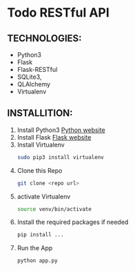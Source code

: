 <!-- heading -->
# Todo RESTful API
## TECHNOLOGIES: 
* Python3 
* Flask
* Flask-RESTful
* SQLite3,
* QLAlchemy
* Virtualenv

## INSTALLITION:
1. Install Python3
    [Python website](https://www.python.org/)
1. Install Flask
    [Flask website](http://flask.pocoo.org/)
1. Install Virtualenv
    ```bash
    sudo pip3 install virtualenv
    ```
1. Clone this Repo
    ```bash
    git clone <repo url>
    ```
1. activate Virtualenv
    ```bash
    source venv/bin/activate
    ```
1. Install the required packages if needed
    ```bash
    pip install ...

    ```
1. Run the App
    ```bash
    python app.py
    ```
